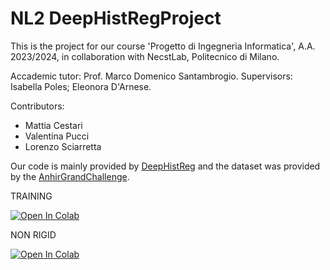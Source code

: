 # NL2 DeepHistRegProject

This is the project for our course 'Progetto di Ingegneria Informatica', A.A. 2023/2024, in collaboration with NecstLab, Politecnico di Milano.

Accademic tutor: Prof. Marco Domenico Santambrogio.
Supervisors: Isabella Poles; Eleonora D'Arnese.

Contributors:

-  Mattia Cestari
-  Valentina Pucci 
-  Lorenzo Sciarretta 


Our code is mainly provided by [DeepHistReg](https://github.com/MWod/DeepHistReg) and the dataset was provided by the [AnhirGrandChallenge](https://anhir.grand-challenge.org/Data/).

TRAINING

[![Open In Colab](https://colab.research.google.com/assets/colab-badge.svg)](https://drive.google.com/file/d/1Wz2Zkc5Y7M0q3ocDw6snJc-W9_b42pSw/view?usp=sharing)


NON RIGID 

[![Open In Colab](https://colab.research.google.com/assets/colab-badge.svg)](https://drive.google.com/file/d/1Kz__5ALrT90MIsth0ntrIC5lo4OBzylB/view?usp=sharing)
